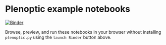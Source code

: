# Plenoptic example notebooks
[![Binder](http://mybinder.org/badge_logo.svg)](https://mybinder.org/v2/gh/LabForComputationalVision/plenoptic/main?filepath=examples)

Browse, preview, and run these notebooks in your browser without installing 
``plenoptic.py`` using the ``launch Binder`` button above.
